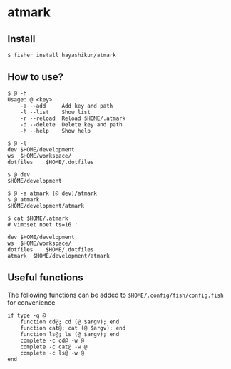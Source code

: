 # atmark

## Install
```
$ fisher install hayashikun/atmark
```

## How to use?
```shell
$ @ -h
Usage: @ <key>
    -a --add     Add key and path
    -l --list    Show list
    -r --reload  Reload $HOME/.atmark
    -d --delete  Delete key and path
    -h --help    Show help

$ @ -l
dev	$HOME/development
ws	$HOME/workspace/
dotfiles	$HOME/.dotfiles

$ @ dev
$HOME/development

$ @ -a atmark (@ dev)/atmark
$ @ atmark
$HOME/development/atmark

$ cat $HOME/.atmark
# vim:set noet ts=16 :

dev	$HOME/development
ws	$HOME/workspace/
dotfiles	$HOME/.dotfiles
atmark	$HOME/development/atmark
```

## Useful functions
The following functions can be added to `$HOME/.config/fish/config.fish` for convenience

```fish
if type -q @
    function cd@; cd (@ $argv); end
    function cat@; cat (@ $argv); end
    function ls@; ls (@ $argv); end
    complete -c cd@ -w @
    complete -c cat@ -w @
    complete -c ls@ -w @
end
```


